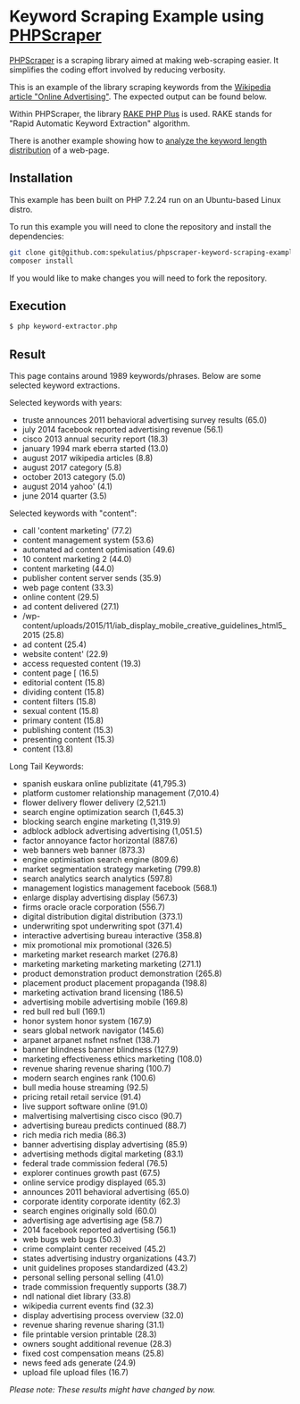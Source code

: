 # Keyword Scraping Example using [PHPScraper](https://phpscraper.de)

[PHPScraper](https://github.com/spekulatius/PHPScraper) is a scraping library aimed at making web-scraping easier. It simplifies the coding effort involved by reducing verbosity.

This is an example of the library scraping keywords from the [Wikipedia article "Online Advertising"](https://en.wikipedia.org/wiki/Online_advertising). The expected output can be found below.

Within PHPScraper, the library [RAKE PHP Plus](https://github.com/Donatello-za/rake-php-plus) is used. RAKE stands for "Rapid Automatic Keyword Extraction" algorithm.

There is another example showing how to [analyze the keyword length distribution](https://github.com/spekulatius/phpscraper-keyword-length-distribution-example) of a web-page.


## Installation

This example has been built on PHP 7.2.24 run on an Ubuntu-based Linux distro.

To run this example you will need to clone the repository and install the dependencies:

```bash
git clone git@github.com:spekulatius/phpscraper-keyword-scraping-example.git
composer install
```

If you would like to make changes you will need to fork the repository.


## Execution

```bash
$ php keyword-extractor.php
```


## Result

This page contains around 1989 keywords/phrases.
Below are some selected keyword extractions.

Selected keywords with years:

 - truste announces 2011 behavioral advertising survey results (65.0)
 - july 2014 facebook reported advertising revenue (56.1)
 - cisco 2013 annual security report (18.3)
 - january 1994 mark eberra started (13.0)
 - august 2017 wikipedia articles (8.8)
 - august 2017 category (5.8)
 - october 2013 category (5.0)
 - august 2014 yahoo' (4.1)
 - june 2014 quarter (3.5)


Selected keywords with "content":

 - call 'content marketing' (77.2)
 - content management system (53.6)
 - automated ad content optimisation (49.6)
 - 10 content marketing  2 (44.0)
 - content marketing (44.0)
 - publisher content server sends (35.9)
 - web page content (33.3)
 - online content (29.5)
 - ad content delivered (27.1)
 - /wp-content/uploads/2015/11/iab_display_mobile_creative_guidelines_html5_2015 (25.8)
 - ad content (25.4)
 - website content' (22.9)
 - access requested content (19.3)
 - content page [ (16.5)
 - editorial content (15.8)
 - dividing content (15.8)
 - content filters (15.8)
 - sexual content (15.8)
 - primary content (15.8)
 - publishing content (15.3)
 - presenting content (15.3)
 - content (13.8)


Long Tail Keywords:

 - spanish euskara online publizitate (41,795.3)
 - platform customer relationship management (7,010.4)
 - flower delivery flower delivery (2,521.1)
 - search engine optimization search (1,645.3)
 - blocking search engine marketing (1,319.9)
 - adblock adblock advertising advertising (1,051.5)
 - factor annoyance factor horizontal (887.6)
 - web banners web banner (873.3)
 - engine optimisation search engine (809.6)
 - market segmentation strategy marketing (799.8)
 - search analytics search analytics (597.8)
 - management logistics management facebook (568.1)
 - enlarge display advertising display (567.3)
 - firms oracle oracle corporation (556.7)
 - digital distribution digital distribution (373.1)
 - underwriting spot underwriting spot (371.4)
 - interactive advertising bureau interactive (358.8)
 - mix promotional mix promotional (326.5)
 - marketing market research market (276.8)
 - marketing marketing marketing marketing (271.1)
 - product demonstration product demonstration (265.8)
 - placement product placement propaganda (198.8)
 - marketing activation brand licensing (186.5)
 - advertising mobile advertising mobile (169.8)
 - red bull red bull (169.1)
 - honor system honor system (167.9)
 - sears global network navigator (145.6)
 - arpanet arpanet nsfnet nsfnet (138.7)
 - banner blindness banner blindness (127.9)
 - marketing effectiveness ethics marketing (108.0)
 - revenue sharing revenue sharing (100.7)
 - modern search engines rank (100.6)
 - bull media house streaming (92.5)
 - pricing retail retail service (91.4)
 - live support software online (91.0)
 - malvertising malvertising cisco cisco (90.7)
 - advertising bureau predicts continued (88.7)
 - rich media rich media (86.3)
 - banner advertising display advertising (85.9)
 - advertising methods digital marketing (83.1)
 - federal trade commission federal (76.5)
 - explorer continues growth past (67.5)
 - online service prodigy displayed (65.3)
 - announces 2011 behavioral advertising (65.0)
 - corporate identity corporate identity (62.3)
 - search engines originally sold (60.0)
 - advertising age advertising age (58.7)
 - 2014 facebook reported advertising (56.1)
 - web bugs web bugs (50.3)
 - crime complaint center received (45.2)
 - states advertising industry organizations (43.7)
 - unit guidelines proposes standardized (43.2)
 - personal selling personal selling (41.0)
 - trade commission frequently supports (38.7)
 - ndl national diet library (33.8)
 - wikipedia current events find (32.3)
 - display advertising process overview (32.0)
 - revenue sharing revenue sharing (31.1)
 - file printable version printable (28.3)
 - owners sought additional revenue (28.3)
 - fixed cost compensation means (25.8)
 - news feed ads generate (24.9)
 - upload file upload files (16.7)


*Please note: These results might have changed by now.*
